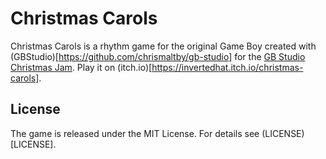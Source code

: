 # Christmas Carols
Christmas Carols is a rhythm game for the original Game Boy created with (GBStudio)[https://github.com/chrismaltby/gb-studio] for the [GB Studio Christmas Jam](https://itch.io/jam/gb-studio-christmas-bash). Play it on (itch.io)[https://invertedhat.itch.io/christmas-carols].

## License
The game is released under the MIT License. For details see (LICENSE)[LICENSE].
